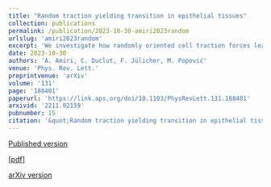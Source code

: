 ```yaml
---
title: "Random traction yielding transition in epithelial tissues"
collection: publications
permalink: /publication/2023-10-30-amiri2023random
urlslug: 'amiri2023random'
excerpt: 'We investigate how randomly oriented cell traction forces lead to fluidisation in a vertex model of epithelial tissues. We find that the fluidisation occurs at a critical value of the traction force magnitude $F_c$. We show that this transition exhibits critical behaviour, similar to the yielding transition of sheared amorphous solids. However, we find that it belongs to a different universality class, even though it satisfies the same scaling relations between critical exponents established in the yielding transition of sheared amorphous solids. Our work provides a fluidisation mechanism through active force generation that could be relevant in biological tissues.'
date: 2023-10-30
authors: 'A. Amiri, C. Duclut, F. Jülicher, M. Popović'
venue: 'Phys. Rev. Lett.'
preprintvenue: 'arXiv'
volume: '131'
page: '188401'
paperurl: 'https://link.aps.org/doi/10.1103/PhysRevLett.131.188401'
arxivid: '2211.02159'
pubnumber: 15
citation: '&quot;Random traction yielding transition in epithelial tissues&quot;, A. Amiri, C. Duclut, F. Jülicher, M. Popović, <i>Phys. Rev. Lett.</i> <b>131</b>, 188401 (2023).'
---
```

[Published version <i class="fa fa-external-link-alt fa-xs" aria-hidden="true"></i>](https://link.aps.org/doi/10.1103/PhysRevLett.131.188401)

[[pdf] <i class="fa fa-download fa-xs" aria-hidden="true"></i>](http://charlieduclut.github.io/files/amiri2023random.pdf)

[arXiv version <i class="fa fa-external-link-alt fa-xs" aria-hidden="true"></i>](https://arxiv.org/abs/2211.02159)
